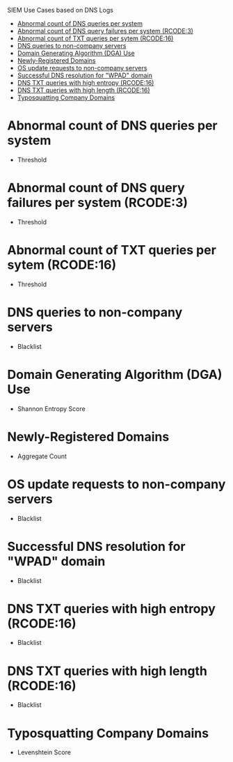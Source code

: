 SIEM Use Cases based on DNS Logs

- [Abnormal count of DNS queries per system](#abnormal-count-of-dns-queries-per-system)
- [Abnormal count of DNS query failures per system (RCODE:3)](#abnormal-count-of-dns-query-failures-per-system-rcode3)
- [Abnormal count of TXT queries per sytem (RCODE:16)](#abnormal-count-of-txt-queries-per-sytem-rcode16)
- [DNS queries to non-company servers](#dns-queries-to-non-company-servers)
- [Domain Generating Algorithm (DGA) Use](#domain-generating-algorithm-dga-use)
- [Newly-Registered Domains](#newly-registered-domains)
- [OS update requests to non-company servers](#os-update-requests-to-non-company-servers)
- [Successful DNS resolution for "WPAD" domain](#successful-dns-resolution-for-%22wpad%22-domain)
- [DNS TXT queries with high entropy (RCODE:16)](#dns-txt-queries-with-high-entropy-rcode16)
- [DNS TXT queries with high length (RCODE:16)](#dns-txt-queries-with-high-length-rcode16)
- [Typosquatting Company Domains](#typosquatting-company-domains)

# Abnormal count of DNS queries per system
- Threshold


# Abnormal count of DNS query failures per system (RCODE:3)
- Threshold


# Abnormal count of TXT queries per sytem (RCODE:16)
- Threshold


# DNS queries to non-company servers
- Blacklist


# Domain Generating Algorithm (DGA) Use
- Shannon Entropy Score


# Newly-Registered Domains
- Aggregate Count


# OS update requests to non-company servers
- Blacklist


# Successful DNS resolution for "WPAD" domain
- Blacklist


# DNS TXT queries with high entropy (RCODE:16)
- Blacklist


# DNS TXT queries with high length (RCODE:16)
- Blacklist


# Typosquatting Company Domains
- Levenshtein Score
